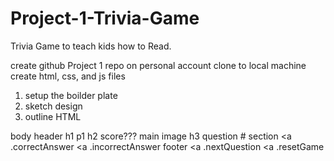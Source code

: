 # Project-1-Trivia-Game

Trivia Game to teach kids how to Read.

create github Project 1 repo on personal account
clone to local machine
create html, css, and js files

1. setup the boilder plate
2. sketch design
3. outline HTML

body
header
h1
p1
h2
score???
main
image
h3 question #
section
<a .correctAnswer
<a .incorrectAnswer
footer
<a .nextQuestion
<a .resetGame

